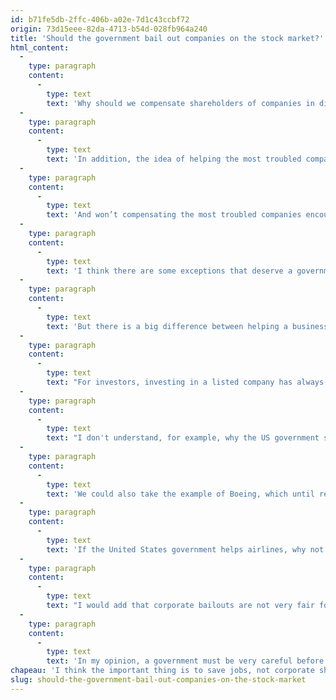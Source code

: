 ```yaml
---
id: b71fe5db-2ffc-406b-a02e-7d1c43ccbf72
origin: 73d15eee-82da-4713-b54d-028fb964a240
title: 'Should the government bail out companies on the stock market?'
html_content:
  -
    type: paragraph
    content:
      -
        type: text
        text: 'Why should we compensate shareholders of companies in difficulty, especially those of large companies listed on the stock market?'
  -
    type: paragraph
    content:
      -
        type: text
        text: 'In addition, the idea of helping the most troubled companies raises a moral problem. Why help a particular company rather than another? Who decides who gets help and how can you resist the big corporate lobbies?'
  -
    type: paragraph
    content:
      -
        type: text
        text: 'And won’t compensating the most troubled companies encourage companies to take excessive risks in the future? Why should an executive manage his business carefully if he knows he can count on government help in the event of a financial glitch?'
  -
    type: paragraph
    content:
      -
        type: text
        text: 'I think there are some exceptions that deserve a government rescue. For example, the decision of the American government to come to the rescue of the big American banks during the 2008-2009 financial crisis was in my opinion the right decision. Their bankruptcy would have shaken the confidence of depositors, which is the very foundation of the entire financial system. Who knows what would have happened and how badly the economy would have collapsed if the US government had not helped the big banks during the 2008-2009 financial crisis?'
  -
    type: paragraph
    content:
      -
        type: text
        text: 'But there is a big difference between helping a business to survive in order to preserve its direct and indirect jobs and coming to the rescue of its shareholders.'
  -
    type: paragraph
    content:
      -
        type: text
        text: "For investors, investing in a listed company has always been risky. The investor should keep in mind that the bankruptcy of some of its companies is a real possibility, especially in the event of a crisis or a severe economic slowdown. If investing in the stock market has historically provided attractive returns to investors, it’s precisely because the level of risk is higher. Some companies will go bankrupt; It's inevitable. In some cases it’ll be because their leaders have been too reckless; in others it’ll be due to factors largely beyond their control. The latter is the case with the current pandemic."
  -
    type: paragraph
    content:
      -
        type: text
        text: "I don't understand, for example, why the US government should inject billions of dollars (it plans to inject some US$58 billion) into major American airlines. Isn't it common knowledge that this industry is particularly risky? The investor who invests in it must live with the risk that an airline company could go bankrupt and lose all of the investment. That the United States government wants to preserve the thousands of jobs in the airline industry is commendable, even desirable, but that it simultaneously protects the shareholders of these companies seems indecent to me."
  -
    type: paragraph
    content:
      -
        type: text
        text: 'We could also take the example of Boeing, which until recently asked for the tidy sum of US$60 billion from the US government, for itself and for its numerous suppliers. Again, I believe the government should do everything to save Boeing and the North American aviation industry and its jobs, but it doesn’t have to fly to the rescue of Boeing shareholders or its suppliers. Especially since Boeing has bought back about US$40 billion of its own shares in the past 10 years or so.'
  -
    type: paragraph
    content:
      -
        type: text
        text: 'If the United States government helps airlines, why not also help hotel companies, cruise lines, restaurants, casinos or oil producers? Where should the government draw the line?'
  -
    type: paragraph
    content:
      -
        type: text
        text: "I would add that corporate bailouts are not very fair for companies that are left out, or for investors who had invested in the industry's least risky companies. When a company goes through the bankruptcy protection process, it’s either dismantled or liquidated, or it emerges considerably diminished. Its competitors generally take advantage of the situation to gain significant market share. They’ll also be able to charge more for their products or services. This is the law of the jungle and natural selection: the strongest companies end up leaving the weakest in the dust. If we systematically help the weakest companies, the strongest will not be able to stand out."
  -
    type: paragraph
    content:
      -
        type: text
        text: 'In my opinion, a government must be very careful before helping a company in difficulty. It must do so if its bankruptcy risks causing great damage to the economy (this was the case in 2008-2009 of the failure of the big American banks considered "too big to fail"). It should also consider it when there are a lot of jobs at stake, but in no case should it seek to compensate the shareholders.'
chapeau: 'I think the important thing is to save jobs, not corporate shareholders. The bankruptcy protection law was created to allow businesses to continue operating while they negotiate with their creditors. The law is an essential cog in the capitalist system and it generally works very well.'
slug: should-the-government-bail-out-companies-on-the-stock-market
---
```

